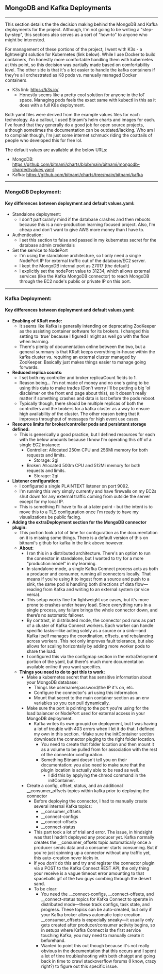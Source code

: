 ## MongoDB and Kafka Deployments

---

This section details the the decision making behind the MongoDB and Kafka deployments for the project.
Although, I'm not going to be writing a "step-by-step", this sections also serves as a sort of "how-to" to anyone who might be interested.

For management of these portions of the project, I went with K3s - a lightweight solution for Kubernetes (link below). 
While I use Docker to build containers, I'm honestly more comfortable handling them with kubernetes at this point, so this decision was partially made based on comfortability level. 
The other side is that it's a lot easier to handle the kafka containers if they're all orchestrated as K8 pods vs. manually managed Docker containers. 
- K3s link: https://k3s.io/
  - Honestly seems like a pretty cool solution for anyone in the IoT space. Managing pods feels the exact same with kubectl in this as it does with a full K8s deployment.

Both yaml files were derived from the example values files for each technology. 
As a callout, I used Bitnami's helm charts and images for each. I've found that they generally do a good job for open source projects, although sometimes the documentation can be outdated/lacking.
Who am I to complain though, I'm just some internet schmuck riding the coattails of people who developed this for free lol. 

The default values are available at the below URLs:
- MongoDB: https://github.com/bitnami/charts/blob/main/bitnami/mongodb-sharded/values.yaml
- Kafka: https://github.com/bitnami/charts/tree/main/bitnami/kafka

___

### MongoDB Deployment:
#### Key differences between deployment and default values.yaml:
- Standalone deployment:
  - I don't particularly mind if the database crashes and then reboots because this is a non-production learning focused project. Also, I'm cheap and don't want to give AWS more money than I have to. 
- Authentication:
  - I set this section to false and passed in my kubernetes secret for the database admin credentials
- Set the service to NodePort
  - I'm using the standalone architecture, so I only need a single NodePort IP for external traffic out of the database/EC2 server.
  - I kept the MongoDB internal port as 27017 (the default)
  - I explicitly set the nodePort value to 31234, which allows external services (like the Kafka MongoDB connector) to reach MongoDB through the EC2 node's public or private IP on this port.

___

### Kafka Deployment:
#### Key differences between deployment and default values.yaml:
 - **Enabling of KRaft mode:**
   - It seems like Kafka is generally intending on deprecating ZooKeeper as the assisting container software for its brokers. I changed this setting to 'true' because I figured I might as well go with the flow when learning.
   - There's plenty of documentation online between the two, but a general summary is that KRaft keeps everything in-house within the kafka cluster vs. requiring an external cluster managed by ZooKeeper. Basically just makes things easier to manage going forwards.
 - **Reduced replica counts:**
   - I set both my controller and broker replicaCount fields to 1.
   - Reason being... I'm not made of money and no one's going to be using this data to make trades (Don't worry I'll be putting a big 'ol disclaimer on the front end page about this), so it doesn't really matter if something crashes and data is lost before the pods reboot.
   - Typically though, there should be multiple replicas of both the controllers and the brokers for a kafka cluster as a way to ensure high availability of the cluster. The other reason being that it improves throughput of messages for high event use cases.
 - **Resource limits for broker/controller pods and persistent storage defined:**
   - This is generically a good practice, but I defined resources for each with the below amounts because I know I'm operating this off of a single EC2 instance:
     - Controller: Allocated 250m CPU and 256Mi memory for both requests and limits.
       - Storage: 2gi
     - Broker: Allocated 500m CPU and 512Mi memory for both requests and limits.
       - Storage: 2gi
 - **Listener configuration:**
   - I configured a single PLAINTEXT listener on port 9092.
   - I'm running this very simply currently and have firewalls on my EC2s shut down for any external traffic coming from outside the server except for my local IP. 
   - This is something I'll have to fix at a later point - but the intent is to move this to a TLS configuration once I'm ready to have my visualizations be public facing.
 - **Adding the extraDeployment section for the MongoDB connector plugin:**
   - This portion took a lot of time for configuration as the documentation on it is missing some things. There is a default version of this on bitnami's github for kafka in the link above however. 
   - **About:**
     - I ran this in a distributed architecture. There's an option to run the connector in standalone, but I wanted to try for a more "production model" in my learning.
     - In standalone mode, a single Kafka Connect process acts as both a producer and consumer, running all connectors locally. That means if you're using it to ingest from a source and push to a sink, the same pod is handling both directions of data flow—reading from Kafka and writing to an external system (or vice versa). 
     - This setup works fine for lightweight use cases, but it's more prone to crashes under heavy load. Since everything runs in a single process, any failure brings the whole connector down, and there’s no automatic failover. 
     - By contrast, in distributed mode, the connector pod runs as part of a cluster of Kafka Connect workers. Each worker can handle specific tasks—like acting solely as a source or a sink—and Kafka itself manages the coordination, offsets, and rebalancing across workers. This not only improves fault tolerance, but also allows for scaling horizontally by adding more worker pods to share the load.
     - I configured this via the configmap section in the extraDeloyment portion of the yaml, but there's much more documentation available online if you want specifics.
   - **Things you need to do to get this to work:**
     - Make a kubernetes secret that has sensitive information about your MongoDB database:
       - Things like username/password/the IP it's on, etc.
       - Configure the connector's uri using this information.
       - Mount that secret to the main container section as an env variables so you can pull dynamically.
     - Make sure the port is pointing to the port you're using for the load balancer or NodePort used for external access in your MongoDB deployment.
       - Kafka writes its own groupid on deployment, but I was having a lot of trouble with 403 errors when I let it do that. I defined my own in this section.
     -Make sure the initContainer section downloads the connector pluging to the right folder location. 
         - You need to create that folder location and then mount it as a volume to be pulled from for association with the rest of the connector configuration.
         - Something Bitnami doesn't tell you on their documentation: you also need to make sure that the plugin location is actually able to be read as well.
           - I did this by applying the chmod command in the initContainer.
     - Create a config, offset, status, and an additional __consumer_offsets  topics within kafka prior to deploying the connector
       - Before deploying the connector, I had to manually create several internal Kafka topics: 
         - __consumer_offsets
         - __connect-configs
         - __connect-offsets
         - __connect-status
       - This part took a lot of trial and error. The issue, in hindsight was that I hadn’t deployed any producer yet. Kafka normally creates the __consumer_offsets topic automatically once a producer sends data and a consumer starts consuming. But if you're just spinning up a connector without any traffic yet, this auto-creation never kicks in. 
       - If you _don't_ do this and try and register the connector plugin via a POST to the Kafka Connect REST API, the only thing your receive is a vague timeout error amounting to that spaceballs gif of the two guys combing through the desert sand.
       - To be clear: 
         - You need the __connect-configs, __connect-offsets, and __connect-status topics for Kafka Connect to operate in distributed mode—these track configs, task state, and progress. These topics can be auto-created, but only if your Kafka broker allows automatic topic creation. __consumer_offsets is especially sneaky—it usually only gets created after producer/consumer activity begins, so in setups where Kafka Connect is the first service touching Kafka, you may need to manually create it beforehand. 
         - Wanted to point this out though because it's not really obvious in the documentation that this occurs and I spent a lot of time troubleshooting with both chatgpt and going back in time to crawl stackoverflow forums (I know, crazy right?) to figure out this specific issue. 



